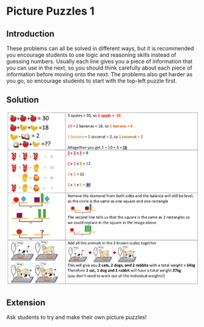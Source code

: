 # Picture Puzzles 1

## Introduction

These problems can all be solved in different ways, but it is recommended you encourage students to use logic and reasoning skills instead of guessing numbers. Usually each line gives you a piece of information that you can use in the next, so you should think carefully about each piece of information before moving onto the next. The problems also get harder as you go, so encourage students to start with the top-left puzzle first.   

## Solution

![](../../images/picture-puzzles-1-2.png)

## Extension

Ask students to try and make their own picture puzzles!